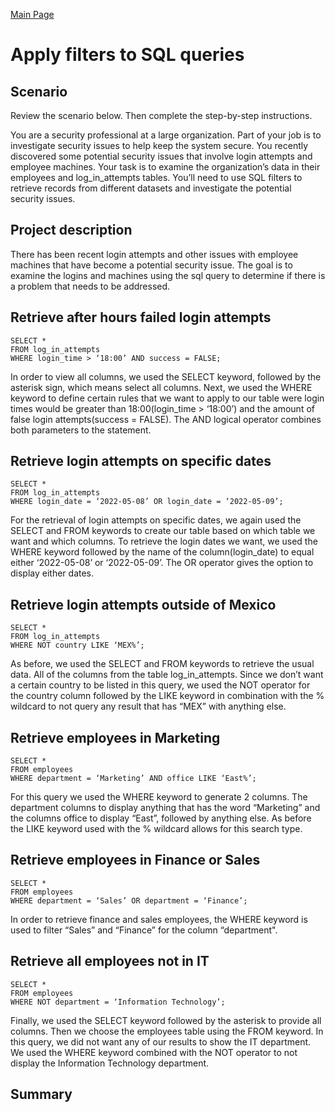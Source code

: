 [Main Page](https://github.com/davidj778/davidj778)

# Apply filters to SQL queries

## Scenario

Review the scenario below. Then complete the step-by-step instructions.

You are a security professional at a large organization. Part of your job is to investigate security issues to help keep the system secure. You recently discovered some potential security issues that involve login attempts and employee machines.
Your task is to examine the organization’s data in their employees and log_in_attempts tables. You’ll need to use SQL filters to retrieve records from different datasets and investigate the potential security issues.

## Project description

There has been recent login attempts and other issues with employee machines that have become a potential security issue. The goal is to examine the logins and machines using the sql query to determine if there is a problem that needs to be addressed.


## Retrieve after hours failed login attempts


```
SELECT *
FROM log_in_attempts
WHERE login_time > ‘18:00’ AND success = FALSE;
```

In order to view all columns, we used the SELECT keyword, followed by the asterisk sign, which means select all columns. Next, we used the WHERE keyword to define certain rules that we want to apply to our table were login times would be greater than 18:00(login_time > ‘18:00’) and the amount of false login attempts(success = FALSE). The AND logical operator combines both parameters to the statement.

## Retrieve login attempts on specific dates

```
SELECT *
FROM log_in_attempts
WHERE login_date = ‘2022-05-08’ OR login_date = ‘2022-05-09’;
```

For the retrieval of login attempts on specific dates, we again used the SELECT and FROM keywords to create our table based on which table we want and which columns. To retrieve the login dates we want, we used the WHERE keyword followed by the name of the column(login_date) to equal either ‘2022-05-08’ or ‘2022-05-09’. The OR operator gives the option to display either dates.

## Retrieve login attempts outside of Mexico

```
SELECT *
FROM log_in_attempts
WHERE NOT country LIKE ‘MEX%’;
```

As before, we used the SELECT and FROM keywords to retrieve the usual data. All of the columns from the table log_in_attempts. Since we don’t want a certain country to be listed in this query, we used the NOT operator for the country column followed by the LIKE keyword in combination with the % wildcard to not query any result that has “MEX” with anything else.

## Retrieve employees in Marketing

```
SELECT *
FROM employees
WHERE department = ‘Marketing’ AND office LIKE ‘East%’;
```

For this query we used the WHERE keyword to generate 2 columns. The department columns to display anything that has the word “Marketing” and the columns office to display “East”, followed by anything else. As before the LIKE keyword used with the % wildcard allows for this search type.

## Retrieve employees in Finance or Sales

```
SELECT *
FROM employees
WHERE department = ‘Sales’ OR department = ‘Finance’;
```

In order to retrieve finance and sales employees, the WHERE keyword is used to filter “Sales” and “Finance” for the column “department".

## Retrieve all employees not in IT

```
SELECT *
FROM employees
WHERE NOT department = ‘Information Technology’;
```

Finally, we used the SELECT keyword followed by the asterisk to provide all columns. Then we choose the employees table using the FROM keyword. In this query, we did not want any of our results to show the IT department. We used the WHERE keyword combined with the NOT operator to not display the Information Technology department.

## Summary







